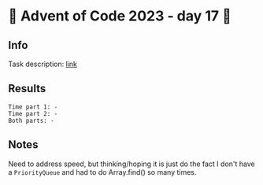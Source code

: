 # 🎄 Advent of Code 2023 - day 17 🎄

## Info

Task description: [link](https://adventofcode.com/2023/day/17)

## Results

```
Time part 1: -
Time part 2: -
Both parts: -
```

## Notes

Need to address speed, but thinking/hoping it is just do the fact I don't have a `PriorityQueue` and had to do Array.find() so many times.
